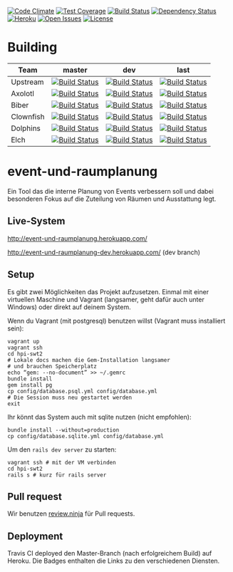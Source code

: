 [![Code Climate](https://codeclimate.com/github/hpi-swt2/event-und-raumplanung/badges/gpa.svg)](https://codeclimate.com/github/hpi-swt2/event-und-raumplanung)
[![Test Coverage](https://codeclimate.com/github/hpi-swt2/event-und-raumplanung/badges/coverage.svg)](https://codeclimate.com/github/hpi-swt2/event-und-raumplanung)
[![Build Status](https://travis-ci.org/hpi-swt2/event-und-raumplanung.svg?branch=master)](https://travis-ci.org/hpi-swt2/event-und-raumplanung)
[![Dependency Status](https://gemnasium.com/hpi-swt2/event-und-raumplanung.svg)](https://gemnasium.com/hpi-swt2/event-und-raumplanung)
[![Heroku](https://heroku-badge.herokuapp.com/?app=event-und-raumplanung)](http://event-und-raumplanung.herokuapp.com/)
[![Open Issues](http://img.shields.io/github/issues/hpi-swt2/event-und-raumplanung.svg)](https://github.com/hpi-swt2/event-und-raumplanung/issues?q=is%3Aopen+is%3Aissue)
[![License](http://img.shields.io/badge/license-AGPL-blue.svg)](https://github.com/hpi-swt2/event-und-raumplanung/blob/master/LICENSE)

# Building
Team      | master        | dev   | last
--------- | ------------- | ----- | ---
Upstream  | [![Build Status](https://travis-ci.org/hpi-swt2/event-und-raumplanung.svg?branch=master)](https://travis-ci.org/hpi-swt2/event-und-raumplanung) | [![Build Status](https://travis-ci.org/hpi-swt2/event-und-raumplanung.svg?branch=dev)](https://travis-ci.org/hpi-swt2/event-und-raumplanung) | [![Build Status](https://travis-ci.org/hpi-swt2/event-und-raumplanung.svg)](https://travis-ci.org/hpi-swt2/event-und-raumplanung)
Axolotl   | [![Build Status](https://travis-ci.org/rs22/event-und-raumplanung.svg?branch=master)](https://travis-ci.org/rs22/event-und-raumplanung) | [![Build Status](https://travis-ci.org/rs22/event-und-raumplanung.svg?branch=dev)](https://travis-ci.org/rs22/event-und-raumplanung) | [![Build Status](https://travis-ci.org/rs22/event-und-raumplanung.svg)](https://travis-ci.org/rs22/event-und-raumplanung)
Biber | [![Build Status](https://travis-ci.org/Atyanar/event-und-raumplanung.svg?branch=master)](https://travis-ci.org/Atyanar/event-und-raumplanung) | [![Build Status](https://travis-ci.org/Atyanar/event-und-raumplanung.svg?branch=dev)](https://travis-ci.org/Atyanar/event-und-raumplanung) | [![Build Status](https://travis-ci.org/Atyanar/event-und-raumplanung.svg)](https://travis-ci.org/Atyanar/event-und-raumplanung)
Clownfish | [![Build Status](https://travis-ci.org/DasDingGehtNicht/event-und-raumplanung.svg?branch=master)](https://travis-ci.org/DasDingGehtNicht/event-und-raumplanung) | [![Build Status](https://travis-ci.org/DasDingGehtNicht/event-und-raumplanung.svg?branch=dev)](https://travis-ci.org/DasDingGehtNicht/event-und-raumplanung) | [![Build Status](https://travis-ci.org/DasDingGehtNicht/event-und-raumplanung.svg)](https://travis-ci.org/DasDingGehtNicht/event-und-raumplanung)
Dolphins  | [![Build Status](https://travis-ci.org/SvenLehmann/event-und-raumplanung.svg?branch=master)](https://travis-ci.org/SvenLehmann/event-und-raumplanung) | [![Build Status](https://travis-ci.org/SvenLehmann/event-und-raumplanung.svg?branch=dev)](https://travis-ci.org/SvenLehmann/event-und-raumplanung) | [![Build Status](https://travis-ci.org/SvenLehmann/event-und-raumplanung.svg)](https://travis-ci.org/SvenLehmann/event-und-raumplanung)
Elch      | [![Build Status](https://travis-ci.org/l--f/event-und-raumplanung.svg?branch=master)](https://travis-ci.org/l--f/event-und-raumplanung) | [![Build Status](https://travis-ci.org/l--f/event-und-raumplanung.svg?branch=dev)](https://travis-ci.org/l--f/event-und-raumplanung) | [![Build Status](https://travis-ci.org/l--f/event-und-raumplanung.svg)](https://travis-ci.org/l--f/event-und-raumplanung)

event-und-raumplanung
=====================

Ein Tool das die interne Planung von Events verbessern soll und dabei besonderen Fokus auf die Zuteilung von Räumen und Ausstattung legt.

Live-System
-----
http://event-und-raumplanung.herokuapp.com/

http://event-und-raumplanung-dev.herokuapp.com/ (dev branch)

Setup
-----
Es gibt zwei Möglichkeiten das Projekt aufzusetzen. Einmal mit einer virtuellen Maschine und Vagrant
(langsamer, geht dafür auch unter Windows) oder direkt auf deinem System.

Wenn du Vagrant (mit postgresql) benutzen willst (Vagrant muss installiert sein):

    vagrant up
    vagrant ssh
    cd hpi-swt2
    # Lokale docs machen die Gem-Installation langsamer
    # und brauchen Speicherplatz
    echo “gem: --no-document” >> ~/.gemrc
    bundle install
    gem install pg
    cp config/database.psql.yml config/database.yml
    # Die Session muss neu gestartet werden
    exit

Ihr könnt das System auch mit sqlite nutzen (nicht empfohlen):

    bundle install --without=production
    cp config/database.sqlite.yml config/database.yml

Um den `rails dev server` zu starten:

    vagrant ssh # mit der VM verbinden
    cd hpi-swt2
    rails s # kurz für rails server

Pull request
------------

Wir benutzen [review.ninja](http://app.review.ninja/hpi-swt2/event-und-raumplanung) für Pull requests.

Deployment
----------

Travis CI deployed den Master-Branch (nach erfolgreichem Build) auf Heroku.
Die Badges enthalten die Links zu den verschiedenen Diensten.
